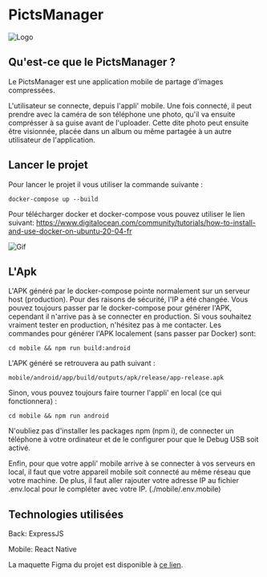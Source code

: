 # PictsManager

![Logo](https://cdn.discordapp.com/attachments/1104395130045222933/1104395374191456437/kmeans_output.png?ex=66625e97&is=66610d17&hm=b4caff8d4f9e663b18fddf0c75baaa2417b49e18994bc4becab0f7b6c2c0aed3&)

## Qu'est-ce que le PictsManager ?

<p>
Le PictsManager est une application mobile de partage d'images compressées.

L'utilisateur se connecte, depuis l'appli' mobile.
Une fois connecté, il peut prendre avec la caméra de son téléphone une photo, qu'il va ensuite comprésser à sa guise avant de l'uploader.
Cette dite photo peut ensuite être visionnée, placée dans un album ou même partagée à un autre utilisateur de l'application.
</p>



## Lancer le projet

<p>
Pour lancer le projet il vous utiliser la commande suivante :

```
docker-compose up --build
```

Pour télécharger docker et docker-compose vous pouvez utiliser le lien suivant:
https://www.digitalocean.com/community/tutorials/how-to-install-and-use-docker-on-ubuntu-20-04-fr
</p>

![Gif](https://cdn.discordapp.com/attachments/959024608688885791/994694932344357114/ezgif-3-37f5501a5c.gif)

## L'Apk

<p>
L'APK généré par le docker-compose pointe normalement sur un serveur host (production). Pour des raisons de sécurité, l'IP a été changée. Vous pouvez toujours passer par le docker-compose pour générer l'APK, cependant il n'arrive pas à se connecter en production. Si vous souhaitez vraiment tester en production, n'hésitez pas à me contacter.
Les commandes pour générer l'APK localement (sans passer par Docker) sont:

```
cd mobile && npm run build:android
```

L'APK généré se retrouvera au path suivant :

```
mobile/android/app/build/outputs/apk/release/app-release.apk
```

Sinon, vous pouvez toujours faire tourner l'appli' en local (ce qui fonctionnera) :

```
cd mobile && npm run android
```

N'oubliez pas d'installer les packages npm (npm i), de connecter un téléphone à votre ordinateur et de le configurer pour que le Debug USB soit activé.

Enfin, pour que votre appli' mobile arrive à se connecter à vos serveurs en local, il faut que votre appareil mobile soit connecté au même réseau que votre machine. De plus, il faut aller rajouter votre adresse IP au fichier .env.local pour le compléter avec votre IP. (./mobile/.env.mobile)

</p>

## Technologies utilisées

Back: ExpressJS

Mobile: React Native

La maquette Figma du projet est disponible à [ce lien](https://www.figma.com/file/ZDPlISu98vP9mffcNX090x/PictsManager-App?node-id=224%3A1872).
